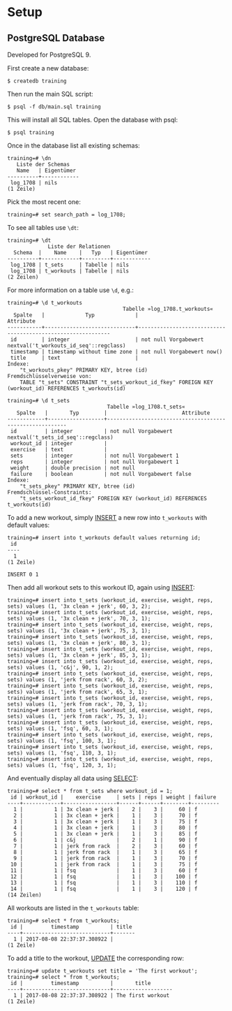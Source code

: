 Setup
=====

PostgreSQL Database
-------------------

Developed for PostgreSQL 9.

First create a new database:

    $ createdb training

Then run the main SQL script:

    $ psql -f db/main.sql training

This will install all SQL tables. Open the database with psql:

    $ psql training

Once in the database list all existing schemas:

    training=# \dn
       Liste der Schemas
       Name   | Eigentümer
    ----------+------------
     log_1708 | nils
    (1 Zeile)


Pick the most recent one:

    training=# set search_path = log_1708;


To see all tables use `\dt`:

    training=# \dt
                 Liste der Relationen
      Schema  |    Name    |   Typ   | Eigentümer
    ----------+------------+---------+------------
     log_1708 | t_sets     | Tabelle | nils
     log_1708 | t_workouts | Tabelle | nils
    (2 Zeilen)


For more information on a table use `\d`, e.g.:

    training=# \d t_workouts
                                         Tabelle »log_1708.t_workouts«
      Spalte   |             Typ             |                          Attribute
    -----------+-----------------------------+-------------------------------------------------------------
     id        | integer                     | not null Vorgabewert nextval('t_workouts_id_seq'::regclass)
     timestamp | timestamp without time zone | not null Vorgabewert now()
     title     | text                        |
    Indexe:
        "t_workouts_pkey" PRIMARY KEY, btree (id)
    Fremdschlüsselverweise von:
        TABLE "t_sets" CONSTRAINT "t_sets_workout_id_fkey" FOREIGN KEY (workout_id) REFERENCES t_workouts(id)

    training=# \d t_sets
                                    Tabelle »log_1708.t_sets«
       Spalte   |       Typ        |                        Attribute
    ------------+------------------+---------------------------------------------------------
     id         | integer          | not null Vorgabewert nextval('t_sets_id_seq'::regclass)
     workout_id | integer          |
     exercise   | text             |
     sets       | integer          | not null Vorgabewert 1
     reps       | integer          | not null Vorgabewert 1
     weight     | double precision | not null
     failure    | boolean          | not null Vorgabewert false
    Indexe:
        "t_sets_pkey" PRIMARY KEY, btree (id)
    Fremdschlüssel-Constraints:
        "t_sets_workout_id_fkey" FOREIGN KEY (workout_id) REFERENCES t_workouts(id)


To add a new workout, simply [INSERT] a new row into `t_workouts` with default values:

    training=# insert into t_workouts default values returning id;
     id
    ----
      1
    (1 Zeile)

    INSERT 0 1


Then add all workout sets to this workout ID, again using [INSERT]:

    training=# insert into t_sets (workout_id, exercise, weight, reps, sets) values (1, '3x clean + jerk', 60, 3, 2);
    training=# insert into t_sets (workout_id, exercise, weight, reps, sets) values (1, '3x clean + jerk', 70, 3, 1);
    training=# insert into t_sets (workout_id, exercise, weight, reps, sets) values (1, '3x clean + jerk', 75, 3, 1);
    training=# insert into t_sets (workout_id, exercise, weight, reps, sets) values (1, '3x clean + jerk', 80, 3, 1);
    training=# insert into t_sets (workout_id, exercise, weight, reps, sets) values (1, '3x clean + jerk', 85, 3, 1);
    training=# insert into t_sets (workout_id, exercise, weight, reps, sets) values (1, 'c&j', 90, 1, 2);
    training=# insert into t_sets (workout_id, exercise, weight, reps, sets) values (1, 'jerk from rack', 60, 3, 2);
    training=# insert into t_sets (workout_id, exercise, weight, reps, sets) values (1, 'jerk from rack', 65, 3, 1);
    training=# insert into t_sets (workout_id, exercise, weight, reps, sets) values (1, 'jerk from rack', 70, 3, 1);
    training=# insert into t_sets (workout_id, exercise, weight, reps, sets) values (1, 'jerk from rack', 75, 3, 1);
    training=# insert into t_sets (workout_id, exercise, weight, reps, sets) values (1, 'fsq', 60, 3, 1);
    training=# insert into t_sets (workout_id, exercise, weight, reps, sets) values (1, 'fsq', 100, 3, 1);
    training=# insert into t_sets (workout_id, exercise, weight, reps, sets) values (1, 'fsq', 110, 3, 1);
    training=# insert into t_sets (workout_id, exercise, weight, reps, sets) values (1, 'fsq', 120, 3, 1);


And eventually display all data using [SELECT]:

    training=# select * from t_sets where workout_id = 1;
     id | workout_id |    exercise     | sets | reps | weight | failure
    ----+------------+-----------------+------+------+--------+---------
      1 |          1 | 3x clean + jerk |    2 |    3 |     60 | f
      2 |          1 | 3x clean + jerk |    1 |    3 |     70 | f
      3 |          1 | 3x clean + jerk |    1 |    3 |     75 | f
      4 |          1 | 3x clean + jerk |    1 |    3 |     80 | f
      5 |          1 | 3x clean + jerk |    1 |    3 |     85 | f
      6 |          1 | c&j             |    2 |    1 |     90 | f
      7 |          1 | jerk from rack  |    2 |    3 |     60 | f
      8 |          1 | jerk from rack  |    1 |    3 |     65 | f
      9 |          1 | jerk from rack  |    1 |    3 |     70 | f
     10 |          1 | jerk from rack  |    1 |    3 |     75 | f
     11 |          1 | fsq             |    1 |    3 |     60 | f
     12 |          1 | fsq             |    1 |    3 |    100 | f
     13 |          1 | fsq             |    1 |    3 |    110 | f
     14 |          1 | fsq             |    1 |    3 |    120 | f
    (14 Zeilen)


All workouts are listed in the `t_workouts`  table:

    training=# select * from t_workouts;
     id |         timestamp          | title
    ----+----------------------------+-------
      1 | 2017-08-08 22:37:37.308922 |
    (1 Zeile)


To add a title to the workout, [UPDATE] the corresponding row:

    training=# update t_workouts set title = 'The first workout';
    training=# select * from t_workouts;
     id |         timestamp          |       title
    ----+----------------------------+-------------------
      1 | 2017-08-08 22:37:37.308922 | The first workout
    (1 Zeile)



[SELECT]: https://www.postgresql.org/docs/current/static/sql-select.html
[INSERT]: https://www.postgresql.org/docs/current/static/sql-insert.html
[UPDATE]: https://www.postgresql.org/docs/current/static/sql-update.html
